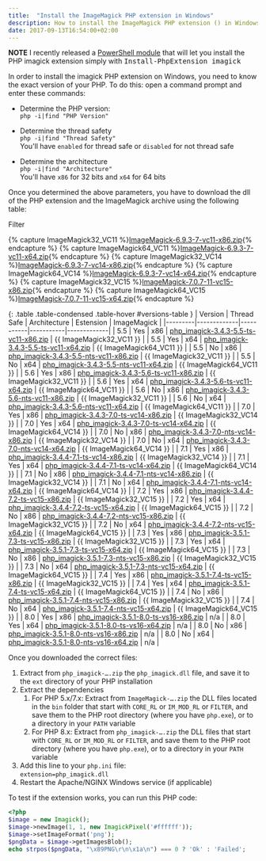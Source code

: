 ```yaml
---
title:  "Install the ImageMagick PHP extension in Windows"
description: How to install the ImageMagick PHP extension () in Windows.
date: 2017-09-13T16:54:00+02:00
---
```


<div class="alert alert-info" role="alert">
    <strong>NOTE</strong> I recently released a <a href="https://github.com/mlocati/powershell-phpmanager">PowerShell module</a> that will let you install the PHP imagick extension simply with <span style="font-family:monospace;white-space:nowrap">Install-PhpExtension imagick</span>
</div>

In order to install the imagick PHP extension on Windows, you need to know the exact version of your PHP.
To do this: open a command prompt and enter these commands:

- Determine the PHP version:  
  `php -i|find "PHP Version"`  
  
- Determine the thread safety  
  `php -i|find "Thread Safety"`  
  You'll have `enabled` for thread safe or `disabled` for not thread safe  
  
- Determine the architecture  
  `php -i|find "Architecture"`  
  You'll have `x86` for 32 bits and `x64` for 64 bits  
  
Once you determined the above parameters, you have to download the dll of the PHP extension and the ImageMagick archive using the following table:

<div class="text-center">
	<span class="badge">Filter</span>
	<div class="btn-group btn-group-xs versions-filter" data-field="version" title="PHP version"></div>
	<div class="btn-group btn-group-xs versions-filter" data-field="threadsafe" title="Thread safety"></div>
	<div class="btn-group btn-group-xs versions-filter" data-field="architecture" title="Architecture"></div>
</div>

{% capture ImageMagick32_VC11 %}[ImageMagick-6.9.3-7-vc11-x86.zip](https://windows.php.net/downloads/pecl/deps/ImageMagick-6.9.3-7-vc11-x86.zip){% endcapture %}
{% capture ImageMagick64_VC11 %}[ImageMagick-6.9.3-7-vc11-x64.zip](https://windows.php.net/downloads/pecl/deps/ImageMagick-6.9.3-7-vc11-x64.zip){% endcapture %}
{% capture ImageMagick32_VC14 %}[ImageMagick-6.9.3-7-vc14-x86.zip](https://windows.php.net/downloads/pecl/deps/ImageMagick-6.9.3-7-vc14-x86.zip){% endcapture %}
{% capture ImageMagick64_VC14 %}[ImageMagick-6.9.3-7-vc14-x64.zip](https://windows.php.net/downloads/pecl/deps/ImageMagick-6.9.3-7-vc14-x64.zip){% endcapture %}
{% capture ImageMagick32_VC15 %}[ImageMagick-7.0.7-11-vc15-x86.zip](https://windows.php.net/downloads/pecl/deps/ImageMagick-7.0.7-11-vc15-x86.zip){% endcapture %}
{% capture ImageMagick64_VC15 %}[ImageMagick-7.0.7-11-vc15-x64.zip](https://windows.php.net/downloads/pecl/deps/ImageMagick-7.0.7-11-vc15-x64.zip){% endcapture %}

{: .table .table-condensed .table-hover #versions-table }
| Version | Thread Safe | Architecture | Estension | ImageMagick |
|---------|-------------|-----------|-----------|-------------|
| 5.5 | Yes | x86 | [php_imagick-3.4.3-5.5-ts-vc11-x86.zip](https://windows.php.net/downloads/pecl/releases/imagick/3.4.3/php_imagick-3.4.3-5.5-ts-vc11-x86.zip) | {{ ImageMagick32_VC11 }} |
| 5.5 | Yes | x64 | [php_imagick-3.4.3-5.5-ts-vc11-x64.zip](https://windows.php.net/downloads/pecl/releases/imagick/3.4.3/php_imagick-3.4.3-5.5-ts-vc11-x64.zip) | {{ ImageMagick64_VC11 }} |
| 5.5 | No | x86 | [php_imagick-3.4.3-5.5-nts-vc11-x86.zip](https://windows.php.net/downloads/pecl/releases/imagick/3.4.3/php_imagick-3.4.3-5.5-nts-vc11-x86.zip) | {{ ImageMagick32_VC11 }} |
| 5.5 | No | x64 | [php_imagick-3.4.3-5.5-nts-vc11-x64.zip](https://windows.php.net/downloads/pecl/releases/imagick/3.4.3/php_imagick-3.4.3-5.5-nts-vc11-x64.zip) | {{ ImageMagick64_VC11 }} |
| 5.6 | Yes | x86 | [php_imagick-3.4.3-5.6-ts-vc11-x86.zip](https://windows.php.net/downloads/pecl/releases/imagick/3.4.3/php_imagick-3.4.3-5.6-ts-vc11-x86.zip) | {{ ImageMagick32_VC11 }} |
| 5.6 | Yes | x64 | [php_imagick-3.4.3-5.6-ts-vc11-x64.zip](https://windows.php.net/downloads/pecl/releases/imagick/3.4.3/php_imagick-3.4.3-5.6-ts-vc11-x64.zip) | {{ ImageMagick64_VC11 }} |
| 5.6 | No | x86 | [php_imagick-3.4.3-5.6-nts-vc11-x86.zip](https://windows.php.net/downloads/pecl/releases/imagick/3.4.3/php_imagick-3.4.3-5.6-nts-vc11-x86.zip) | {{ ImageMagick32_VC11 }} |
| 5.6 | No | x64 | [php_imagick-3.4.3-5.6-nts-vc11-x64.zip](https://windows.php.net/downloads/pecl/releases/imagick/3.4.3/php_imagick-3.4.3-5.6-nts-vc11-x64.zip) | {{ ImageMagick64_VC11 }} |
| 7.0 | Yes | x86 | [php_imagick-3.4.3-7.0-ts-vc14-x86.zip](https://windows.php.net/downloads/pecl/releases/imagick/3.4.3/php_imagick-3.4.3-7.0-ts-vc14-x86.zip) | {{ ImageMagick32_VC14 }} |
| 7.0 | Yes | x64 | [php_imagick-3.4.3-7.0-ts-vc14-x64.zip](https://windows.php.net/downloads/pecl/releases/imagick/3.4.3/php_imagick-3.4.3-7.0-ts-vc14-x64.zip) | {{ ImageMagick64_VC14 }} |
| 7.0 | No | x86 | [php_imagick-3.4.3-7.0-nts-vc14-x86.zip](https://windows.php.net/downloads/pecl/releases/imagick/3.4.3/php_imagick-3.4.3-7.0-nts-vc14-x86.zip) | {{ ImageMagick32_VC14 }} |
| 7.0 | No | x64 | [php_imagick-3.4.3-7.0-nts-vc14-x64.zip](https://windows.php.net/downloads/pecl/releases/imagick/3.4.3/php_imagick-3.4.3-7.0-nts-vc14-x64.zip) | {{ ImageMagick64_VC14 }} |
| 7.1 | Yes | x86 | [php_imagick-3.4.4-7.1-ts-vc14-x86.zip](https://windows.php.net/downloads/pecl/releases/imagick/3.4.4/php_imagick-3.4.4-7.1-ts-vc14-x86.zip) | {{ ImageMagick32_VC14 }} |
| 7.1 | Yes | x64 | [php_imagick-3.4.4-7.1-ts-vc14-x64.zip](https://windows.php.net/downloads/pecl/releases/imagick/3.4.4/php_imagick-3.4.4-7.1-ts-vc14-x64.zip) | {{ ImageMagick64_VC14 }} |
| 7.1 | No | x86 | [php_imagick-3.4.4-7.1-nts-vc14-x86.zip](https://windows.php.net/downloads/pecl/releases/imagick/3.4.4/php_imagick-3.4.4-7.1-nts-vc14-x86.zip) | {{ ImageMagick32_VC14 }} |
| 7.1 | No | x64 | [php_imagick-3.4.4-7.1-nts-vc14-x64.zip](https://windows.php.net/downloads/pecl/releases/imagick/3.4.4/php_imagick-3.4.4-7.1-nts-vc14-x64.zip) | {{ ImageMagick64_VC14 }} |
| 7.2 | Yes | x86 | [php_imagick-3.4.4-7.2-ts-vc15-x86.zip](https://windows.php.net/downloads/pecl/releases/imagick/3.4.4/php_imagick-3.4.4-7.2-ts-vc15-x86.zip) | {{ ImageMagick32_VC15 }} |
| 7.2 | Yes | x64 | [php_imagick-3.4.4-7.2-ts-vc15-x64.zip](https://windows.php.net/downloads/pecl/releases/imagick/3.4.4/php_imagick-3.4.4-7.2-ts-vc15-x64.zip) | {{ ImageMagick64_VC15 }} |
| 7.2 | No | x86 | [php_imagick-3.4.4-7.2-nts-vc15-x86.zip](https://windows.php.net/downloads/pecl/releases/imagick/3.4.4/php_imagick-3.4.4-7.2-nts-vc15-x86.zip) | {{ ImageMagick32_VC15 }} |
| 7.2 | No | x64 | [php_imagick-3.4.4-7.2-nts-vc15-x64.zip](https://windows.php.net/downloads/pecl/releases/imagick/3.4.4/php_imagick-3.4.4-7.2-nts-vc15-x64.zip) | {{ ImageMagick64_VC15 }} |
| 7.3 | Yes | x86 | [php_imagick-3.5.1-7.3-ts-vc15-x86.zip](https://windows.php.net/downloads/pecl/releases/imagick/3.5.1/php_imagick-3.5.1-7.3-ts-vc15-x86.zip) | {{ ImageMagick32_VC15 }} |
| 7.3 | Yes | x64 | [php_imagick-3.5.1-7.3-ts-vc15-x64.zip](https://windows.php.net/downloads/pecl/releases/imagick/3.5.1/php_imagick-3.5.1-7.3-ts-vc15-x64.zip) | {{ ImageMagick64_VC15 }} |
| 7.3 | No | x86 | [php_imagick-3.5.1-7.3-nts-vc15-x86.zip](https://windows.php.net/downloads/pecl/releases/imagick/3.5.1/php_imagick-3.5.1-7.3-nts-vc15-x86.zip) | {{ ImageMagick32_VC15 }} |
| 7.3 | No | x64 | [php_imagick-3.5.1-7.3-nts-vc15-x64.zip](https://windows.php.net/downloads/pecl/releases/imagick/3.5.1/php_imagick-3.5.1-7.3-nts-vc15-x64.zip) | {{ ImageMagick64_VC15 }} |
| 7.4 | Yes | x86 | [php_imagick-3.5.1-7.4-ts-vc15-x86.zip](https://windows.php.net/downloads/pecl/releases/imagick/3.5.1/php_imagick-3.5.1-7.4-ts-vc15-x86.zip) | {{ ImageMagick32_VC15 }} |
| 7.4 | Yes | x64 | [php_imagick-3.5.1-7.4-ts-vc15-x64.zip](https://windows.php.net/downloads/pecl/releases/imagick/3.5.1/php_imagick-3.5.1-7.4-ts-vc15-x64.zip) | {{ ImageMagick64_VC15 }} |
| 7.4 | No | x86 | [php_imagick-3.5.1-7.4-nts-vc15-x86.zip](https://windows.php.net/downloads/pecl/releases/imagick/3.5.1/php_imagick-3.5.1-7.4-nts-vc15-x86.zip) | {{ ImageMagick32_VC15 }} |
| 7.4 | No | x64 | [php_imagick-3.5.1-7.4-nts-vc15-x64.zip](https://windows.php.net/downloads/pecl/releases/imagick/3.5.1/php_imagick-3.5.1-7.4-nts-vc15-x64.zip) | {{ ImageMagick64_VC15 }} |
| 8.0 | Yes | x86 | [php_imagick-3.5.1-8.0-ts-vs16-x86.zip](https://windows.php.net/downloads/pecl/releases/imagick/3.5.1/php_imagick-3.5.1-8.0-ts-vs16-x86.zip) | n/a |
| 8.0 | Yes | x64 | [php_imagick-3.5.1-8.0-ts-vs16-x64.zip](https://windows.php.net/downloads/pecl/releases/imagick/3.5.1/php_imagick-3.5.1-8.0-ts-vs16-x64.zip) | n/a |
| 8.0 | No | x86 | [php_imagick-3.5.1-8.0-nts-vs16-x86.zip](https://windows.php.net/downloads/pecl/releases/imagick/3.5.1/php_imagick-3.5.1-8.0-nts-vs16-x86.zip) | n/a |
| 8.0 | No | x64 | [php_imagick-3.5.1-8.0-nts-vs16-x64.zip](https://windows.php.net/downloads/pecl/releases/imagick/3.5.1/php_imagick-3.5.1-8.0-nts-vs16-x64.zip) | n/a |

Once you downloaded the correct files:

1. Extract from `php_imagick-….zip` the `php_imagick.dll` file, and save it to the `ext` directory of your PHP installation
2. Extract the dependencies
   1. For PHP 5.x/7.x: Extract from `ImageMagick-….zip` the DLL files located in the `bin` folder that start with `CORE_RL` or `IM_MOD_RL` or `FILTER`, and  save them to the PHP root directory (where you have `php.exe`), or to a directory in your `PATH` variable
   2. For PHP 8.x: Extract from `php_imagick-….zip` the DLL files that start with `CORE_RL` or `IM_MOD_RL` or `FILTER`, and  save them to the PHP root directory (where you have `php.exe`), or to a directory in your `PATH` variable
3. Add this line to your `php.ini` file:  
  `extension=php_imagick.dll`
4. Restart the Apache/NGINX Windows service (if applicable)

To test if the extension works, you can run this PHP code:

```php
<?php
$image = new Imagick();
$image->newImage(1, 1, new ImagickPixel('#ffffff'));
$image->setImageFormat('png');
$pngData = $image->getImagesBlob();
echo strpos($pngData, "\x89PNG\r\n\x1a\n") === 0 ? 'Ok' : 'Failed'; 
```

<script>$(document).ready(function() {
'use strict';

var $rows = $('#versions-table>tbody>tr');

function textToID(text) {
	return text.replace(/[^\w\-]+/g, '_');
}
var Filter = (function() {
	var current = {};
	function filterRows() {
		$rows.each(function (rowIndex, row) {
			var $row = $(row),
				fieldValues = $row.data('fieldValues');
			$row.show();
			for (var field in current) {
				if (field in fieldValues && fieldValues[field] !== current[field]) {
					$row.hide();
					break;
				}
			}
		});
	}
	function toggle(field, value) {
		$('button.versions-filter-' + field)
			.removeClass('btn-success')
			.addClass('btn-default')
		if (field in current && current[field] === value) {
			delete current[field];
		} else {
			current[field] = value;
			$('button#' + textToID('versions-filter-' + field + '-' + value))
				.removeClass('btn-default')
				.addClass('btn-success')
			;
		}
		filterRows();
	}
	return {
		toggle: toggle
	};
})();
function getAvailableFields() {
	var COLINDEX = {
		VERSION: 0,
		THREADSAFE: 1,
		ARCHITECTURE: 2
	};
	var result = {
		version: [],
		threadsafe: [],
		architecture: []
	};
	$rows.each(function (rowIndex, row) {
		var $row = $(row),
		   $cells = $row.find('>td'),
		   version = $.trim($cells.eq(COLINDEX.VERSION).text()),
		   threadsafe = $.trim($cells.eq(COLINDEX.THREADSAFE).text()),
		   architecture = $.trim($cells.eq(COLINDEX.ARCHITECTURE).text());
		if (result.version.indexOf(version) < 0) {
			result.version.push(version);
		}
		if (result.threadsafe.indexOf(threadsafe) < 0) {
			result.threadsafe.push(threadsafe);
		}
		if (result.architecture.indexOf(architecture) < 0) {
			result.architecture.push(architecture);
		}
		$row.data('fieldValues', {
			version: version,
			threadsafe: threadsafe,
			architecture: architecture
		});
	});
	return result;
}

function showAvailableFields(available) {
	var TEXTMAP = {
		threadsafe: {
			Yes: 'thread-safe',
			No: 'not thread safe'
		}
	};
	$('.versions-filter').each(function (index, ul) {
		var $ul = $(this),
			field = $ul.data('field');
		$.each(available[field], function (index, value) {
			var shownValue = field in TEXTMAP && value in TEXTMAP[field] ? TEXTMAP[field][value] : value;
			$ul.append($('<button class="btn btn-default versions-filter-' + field + '" id="' + textToID('versions-filter-' + field + '-' + value) + '" />')
				.text(shownValue)
				.on('click', function (e) {
					e.preventDefault();
					Filter.toggle(field, value);
				})
			);
		});
	});
}

showAvailableFields(getAvailableFields());
	
});</script>